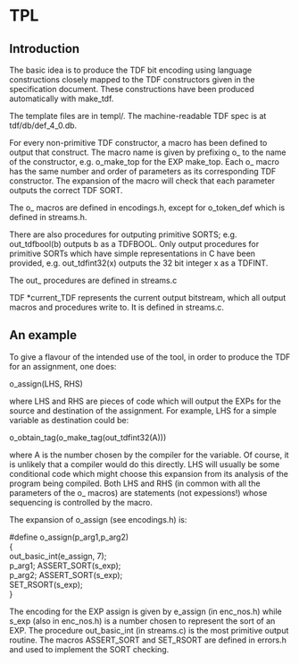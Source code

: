 # TPL

## Introduction

The basic idea is to produce the TDF bit encoding using language constructions
closely mapped to the TDF constructors given in the specification
document. These constructions have been produced automatically with make_tdf.

The template files are in templ/.
The machine-readable TDF spec is at tdf/db/def_4_0.db.

For every non-primitive TDF constructor, a macro has been defined to output
that construct. The macro name is given by prefixing o_ to the name of the
constructor, e.g. o_make_top for the EXP make_top. Each o_ macro has the same
number and order of parameters as its corresponding TDF constructor. The
expansion of the macro will check that each parameter outputs the correct TDF
SORT.

The o_ macros are defined in encodings.h, except for o_token_def which is
defined in streams.h.

There are also procedures for outputing primitive SORTS; e.g. out_tdfbool(b)
outputs b as a TDFBOOL. Only output procedures for primitive SORTs which
have simple representations in C have been provided, e.g. out_tdfint32(x)
outputs the 32 bit integer x as a TDFINT.

The out_ procedures are defined in streams.c

TDF *current_TDF represents the current output bitstream, which all output
macros and procedures write to. It is defined in streams.c.

## An example

To give a flavour of the intended use of the tool, in order to
produce the TDF for an assignment, one does:

o_assign(LHS, RHS)

where LHS and RHS are pieces of code which will output the EXPs for
the source and destination of the assignment. For example, LHS for a
simple variable as destination could be:

o_obtain_tag(o_make_tag(out_tdfint32(A)))

where A is the number chosen by the compiler for the variable. Of
course, it is unlikely that a compiler would do this directly. LHS
will usually be some conditional code which might choose this
expansion from its analysis of the program being compiled. Both LHS
and RHS (in common with all the parameters of the o_ macros) are
statements (not expessions!) whose sequencing is controlled by the
macro.

The expansion of o_assign (see encodings.h) is:

#define o_assign(p_arg1,p_arg2) \
{ \
  out_basic_int(e_assign, 7); \
  p_arg1; ASSERT_SORT(s_exp); \
  p_arg2; ASSERT_SORT(s_exp); \
  SET_RSORT(s_exp); \
}

The encoding for the EXP assign is given by e_assign (in enc_nos.h) while
s_exp (also in enc_nos.h) is a number chosen to represent the sort of an
EXP. The procedure out_basic_int (in streams.c) is the most primitive output
routine. The macros ASSERT_SORT and SET_RSORT are defined in errors.h and
used to implement the SORT checking.
